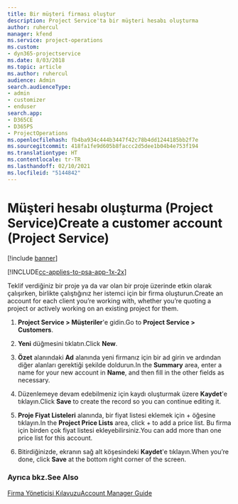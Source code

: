 ```yaml
---
title: Bir müşteri firması oluştur
description: Project Service'ta bir müşteri hesabı oluşturma
author: ruhercul
manager: kfend
ms.service: project-operations
ms.custom:
- dyn365-projectservice
ms.date: 8/03/2018
ms.topic: article
ms.author: ruhercul
audience: Admin
search.audienceType:
- admin
- customizer
- enduser
search.app:
- D365CE
- D365PS
- ProjectOperations
ms.openlocfilehash: fb4ba934c444b3447f42c78b4dd1244185bb2f7e
ms.sourcegitcommit: 418fa1fe9d605b8faccc2d5dee1b04b4e753f194
ms.translationtype: HT
ms.contentlocale: tr-TR
ms.lasthandoff: 02/10/2021
ms.locfileid: "5144842"
---
```

# <a name="create-a-customer-account-project-service"></a><span data-ttu-id="1ea04-103">Müşteri hesabı oluşturma (Project Service)</span><span class="sxs-lookup"><span data-stu-id="1ea04-103">Create a customer account (Project Service)</span></span>

[!include [banner](../includes/psa-now-project-operations.md)]

[!INCLUDE[cc-applies-to-psa-app-1x-2x](../includes/cc-applies-to-psa-app-1x-2x.md)]

<span data-ttu-id="1ea04-104">Teklif verdiğiniz bir proje ya da var olan bir proje üzerinde etkin olarak çalışırken, birlikte çalıştığınız her istemci için bir firma oluşturun.</span><span class="sxs-lookup"><span data-stu-id="1ea04-104">Create an account for each client you’re working with, whether you’re quoting a project or actively working on an existing project for them.</span></span>  
  
1.  <span data-ttu-id="1ea04-105">**Project Service > Müşteriler**'e gidin.</span><span class="sxs-lookup"><span data-stu-id="1ea04-105">Go to **Project Service > Customers**.</span></span>  
  
2.  <span data-ttu-id="1ea04-106">**Yeni** düğmesini tıklatın.</span><span class="sxs-lookup"><span data-stu-id="1ea04-106">Click **New**.</span></span>  
  
3.  <span data-ttu-id="1ea04-107">**Özet** alanındaki **Ad** alanında yeni firmanız için bir ad girin ve ardından diğer alanları gerektiği şekilde doldurun.</span><span class="sxs-lookup"><span data-stu-id="1ea04-107">In the **Summary** area, enter a name for your new account in **Name**, and then fill in the other fields as necessary.</span></span>  
  
4.  <span data-ttu-id="1ea04-108">Düzenlemeye devam edebilmeniz için kaydı oluşturmak üzere **Kaydet**'e tıklayın.</span><span class="sxs-lookup"><span data-stu-id="1ea04-108">Click **Save** to create the record so you can continue editing it.</span></span>  
  
5.  <span data-ttu-id="1ea04-109">**Proje Fiyat Listeleri** alanında, bir fiyat listesi eklemek için + öğesine tıklayın.</span><span class="sxs-lookup"><span data-stu-id="1ea04-109">In the **Project Price Lists** area, click + to add a price list.</span></span> <span data-ttu-id="1ea04-110">Bu firma için birden çok fiyat listesi ekleyebilirsiniz.</span><span class="sxs-lookup"><span data-stu-id="1ea04-110">You can add more than one price list for this account.</span></span>  
  
6.  <span data-ttu-id="1ea04-111">Bitirdiğinizde, ekranın sağ alt köşesindeki **Kaydet**'e tıklayın.</span><span class="sxs-lookup"><span data-stu-id="1ea04-111">When you’re done, click **Save** at the bottom right corner of the screen.</span></span>  
  
### <a name="see-also"></a><span data-ttu-id="1ea04-112">Ayrıca bkz.</span><span class="sxs-lookup"><span data-stu-id="1ea04-112">See Also</span></span>  
 [<span data-ttu-id="1ea04-113">Firma Yöneticisi Kılavuzu</span><span class="sxs-lookup"><span data-stu-id="1ea04-113">Account Manager Guide</span></span>](../psa/account-manager-guide.md)
